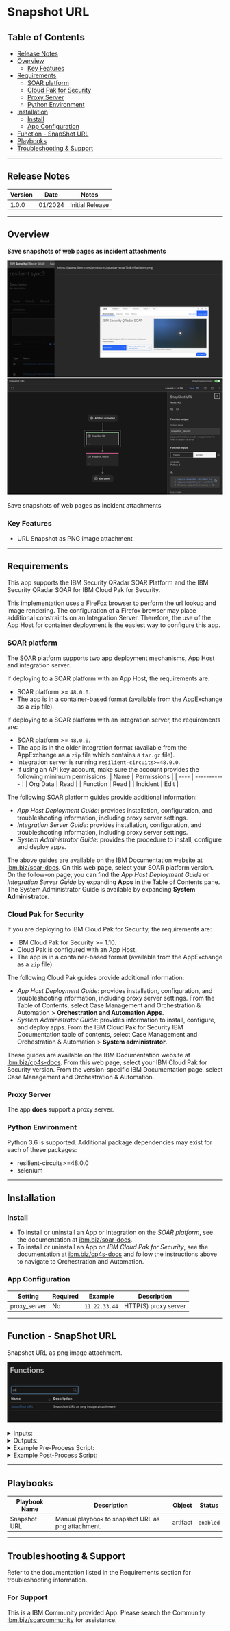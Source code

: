 <!--
  This README.md is generated by running:
  "resilient-sdk docgen -p fn_snapshot_url"

  It is best edited using a Text Editor with a Markdown Previewer. VS Code
  is a good example. Checkout https://guides.github.com/features/mastering-markdown/
  for tips on writing with Markdown

  All fields followed by "::CHANGE_ME::"" should be manually edited

  If you make manual edits and run docgen again, a .bak file will be created

  Store any screenshots in the "doc/screenshots" directory and reference them like:
  ![screenshot: screenshot_1](./screenshots/screenshot_1.png)

  NOTE: If your app is available in the container-format only, there is no need to mention the integration server in this readme.
-->

# Snapshot URL

## Table of Contents
- [Release Notes](#release-notes)
- [Overview](#overview)
  - [Key Features](#key-features)
- [Requirements](#requirements)
  - [SOAR platform](#soar-platform)
  - [Cloud Pak for Security](#cloud-pak-for-security)
  - [Proxy Server](#proxy-server)
  - [Python Environment](#python-environment)
- [Installation](#installation)
  - [Install](#install)
  - [App Configuration](#app-configuration)
- [Function - SnapShot URL](#function---snapshot-url)
- [Playbooks](#playbooks)
- [Troubleshooting & Support](#troubleshooting--support)
---

## Release Notes
<!--
  Specify all changes in this release. Do not remove the release 
  notes of a previous release
-->
| Version | Date | Notes |
| ------- | ---- | ----- |
| 1.0.0 | 01/2024 | Initial Release | 

---

## Overview
<!--
  Provide a high-level description of the function itself and its remote software or application.
  The text below is parsed from the "description" and "long_description" attributes in the setup.py file
-->
**Save snapshots of web pages as incident attachments**

 ![screenshot: main](./doc/screenshots/attachment.png)
 ![screenshot: main](./doc/screenshots/playbook.png)

Save snapshots of web pages as incident attachments

### Key Features
<!--
  List the Key Features of the Integration
-->
* URL Snapshot as PNG image attachment

---

## Requirements
<!--
  List any Requirements 
--> 
This app supports the IBM Security QRadar SOAR Platform and the IBM Security QRadar SOAR for IBM Cloud Pak for Security.

This implementation uses a FireFox browser to perform the url lookup and image rendering. The configuration of a Firefox browser may place additional constraints on an Integration Server. Therefore, the use of the App Host for container deployment is the easiest way to configure this app.

### SOAR platform
The SOAR platform supports two app deployment mechanisms, App Host and integration server.

If deploying to a SOAR platform with an App Host, the requirements are:
* SOAR platform >= `48.0.0`.
* The app is in a container-based format (available from the AppExchange as a `zip` file).

If deploying to a SOAR platform with an integration server, the requirements are:
* SOAR platform >= `48.0.0`.
* The app is in the older integration format (available from the AppExchange as a `zip` file which contains a `tar.gz` file).
* Integration server is running `resilient-circuits>=48.0.0`.
* If using an API key account, make sure the account provides the following minimum permissions: 
  | Name | Permissions |
  | ---- | ----------- |
  | Org Data | Read |
  | Function | Read |
  | Incident | Edit |

The following SOAR platform guides provide additional information: 
* _App Host Deployment Guide_: provides installation, configuration, and troubleshooting information, including proxy server settings. 
* _Integration Server Guide_: provides installation, configuration, and troubleshooting information, including proxy server settings.
* _System Administrator Guide_: provides the procedure to install, configure and deploy apps. 

The above guides are available on the IBM Documentation website at [ibm.biz/soar-docs](https://ibm.biz/soar-docs). On this web page, select your SOAR platform version. On the follow-on page, you can find the _App Host Deployment Guide_ or _Integration Server Guide_ by expanding **Apps** in the Table of Contents pane. The System Administrator Guide is available by expanding **System Administrator**.

### Cloud Pak for Security
If you are deploying to IBM Cloud Pak for Security, the requirements are:
* IBM Cloud Pak for Security >= 1.10.
* Cloud Pak is configured with an App Host.
* The app is in a container-based format (available from the AppExchange as a `zip` file).

The following Cloud Pak guides provide additional information: 
* _App Host Deployment Guide_: provides installation, configuration, and troubleshooting information, including proxy server settings. From the Table of Contents, select Case Management and Orchestration & Automation > **Orchestration and Automation Apps**.
* _System Administrator Guide_: provides information to install, configure, and deploy apps. From the IBM Cloud Pak for Security IBM Documentation table of contents, select Case Management and Orchestration & Automation > **System administrator**.

These guides are available on the IBM Documentation website at [ibm.biz/cp4s-docs](https://ibm.biz/cp4s-docs). From this web page, select your IBM Cloud Pak for Security version. From the version-specific IBM Documentation page, select Case Management and Orchestration & Automation.

### Proxy Server
The app **does** support a proxy server.

### Python Environment
Python 3.6 is supported.
Additional package dependencies may exist for each of these packages:
* resilient-circuits>=48.0.0
* selenium

---

## Installation

### Install
* To install or uninstall an App or Integration on the _SOAR platform_, see the documentation at [ibm.biz/soar-docs](https://ibm.biz/soar-docs).
* To install or uninstall an App on _IBM Cloud Pak for Security_, see the documentation at [ibm.biz/cp4s-docs](https://ibm.biz/cp4s-docs) and follow the instructions above to navigate to Orchestration and Automation.

### App Configuration

| Setting | Required | Example | Description |
| ------- | -------- | ------- | ----------- |
| proxy_server | No | `11.22.33.44` | HTTP(S) proxy server |

---

## Function - SnapShot URL
Snapshot URL as png image attachment.

 ![screenshot: fn-snapshot-url ](./doc/screenshots/function.png)

<details><summary>Inputs:</summary>
<p>

| Name | Type | Required | Example | Tooltip |
| ---- | :--: | :------: | ------- | ------- |
| `snapshot_incident_id` | `number` | Yes | `-` | - |
| `snapshot_url` | `text` | Yes | `-` | - |
| `snapshot_timeout` | `number` | No | `30` | default is 30 seconds |
| `snapshot_fullpage` | bool | No | 'Yes' | full page image or just initial page height image |

</p>
</details>

<details><summary>Outputs:</summary>
<p>

> **NOTE:** This example might be in JSON format, but `results` is a Python Dictionary on the SOAR platform.

```python
results = {
  "content": {
    "attachment_name": "https://cybersecuritynordic.messukeskus.com/program-3/.png"
  },
  "inputs": {
    "snapshot_incident_id": 2103,
    "snapshot_url": "https://cybersecuritynordic.messukeskus.com/program-3/"
  },
  "metrics": {
    "execution_time_ms": 49769,
    "host": "1fd9269d-5558-411b-ba33-e4767f763c59-8678ccd8c8-xs2vr",
    "package": "fn-snapshot-url",
    "package_version": "1.0.0",
    "timestamp": "2023-12-28 20:51:10",
    "version": "1.0"
  },
  "raw": null,
  "reason": null,
  "success": true,
  "version": 2
}
```

</p>
</details>

<details><summary>Example Pre-Process Script:</summary>
<p>

```python
inputs.snapshot_incident_id = incident.id
inputs.snapshot_url = artifact.value
#inputs.snapshot_timeout = 60
#inputs.snapshot_fullpage = True
```

</p>
</details>

<details><summary>Example Post-Process Script:</summary>
<p>

```python
results = playbook.functions.results.snapshot_results

if results.success:
  incident.addNote(f"Snapshot URL for {results.inputs.snapshot_url} succeeded with attachment: {results.content.attachment_name}")
else:
  incident.addNote(f"Snapshot URL {results.reason}")

```

</p>
</details>

---

## Playbooks
| Playbook Name | Description | Object | Status |
| ------------- | ----------- | ------ | ------ |
| Snapshot URL | Manual playbook to snapshot URL as png attachment. | artifact | `enabled` |

---

## Troubleshooting & Support
Refer to the documentation listed in the Requirements section for troubleshooting information.

### For Support
This is a IBM Community provided App. Please search the Community [ibm.biz/soarcommunity](https://ibm.biz/soarcommunity) for assistance.

